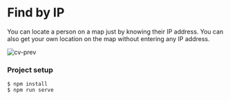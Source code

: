 
# Find by IP

You can locate a person on a map just by knowing their IP address. You can also get your own location on the map without entering any IP address.

![cv-prev](demo/chrome_Qzp8sYoJTv.gif)

### Project setup

```
$ npm install
$ npm run serve
```